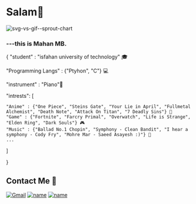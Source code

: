 # Salam👋

![svg-vs-gif--sprout-chart](https://user-images.githubusercontent.com/42909817/206229675-e98e6bab-0152-4cf0-844b-0e2febe21779.svg)

### ---this is Mahan MB.

{
  "student" : "isfahan university of technology" 🎓
  
  "Programming Langs" : {"Ptyhon", "C"} 💻
  
  "instrument" : "Piano"🎵
  
  "intrests": [
  
    "Anime" : {"One Piece", "Steins Gate", "Your Lie in April", "Fullmetal Alchemist", "Death Note", "Attack On Titan", "7 Deadly Sins"} 🎏  
    "Game" : {"Fortnite", "Farcry Primal", "Overwatch", "Life is Strange", "Elden Ring", "Dark Souls"} 🎮
    "Music" : {"Ballad No.1 Chopin", "Symphony - Clean Bandit", "I hear a symphony - Cody Fry", "Mohre Mar - Saeed Asayesh :)"} 🎵
    ...
  
   ]
  
}

## Contact Me 🔗
[![Gmail](https://github.com/arsalanyavari/arsalanyavari/raw/main/social-media-icons/gmail.png)](mailto:mahan.beidokhti1382@gmail.com)
[![name](https://github.com/arsalanyavari/arsalanyavari/raw/main/social-media-icons/telegram.png)](https://t.me/LEL0UCHLAMPER0UG)
[![name](https://github.com/arsalanyavari/arsalanyavari/raw/main/social-media-icons/twitter.png)](https://twitter.com/MahanMb4)
<!--[![name](https://github.com/arsalanyavari/arsalanyavari/raw/main/social-media-icons/discord.png)](Lelouch Lamperouge#2503)-->

<!--
**MahanBeidokhti/MahanBeidokhti** is a ✨ _special_ ✨ repository because its `README.md` (this file) appears on your GitHub profile.

Here are some ideas to get you started:

- 🔭 I’m currently working on ...
- 🌱 I’m currently learning ...
- 👯 I’m looking to collaborate on ...
- 🤔 I’m looking for help with ...
- 💬 Ask me about ...
- 📫 How to reach me: ...
- 😄 Pronouns: ...
- ⚡ Fun fact: ...
-->
